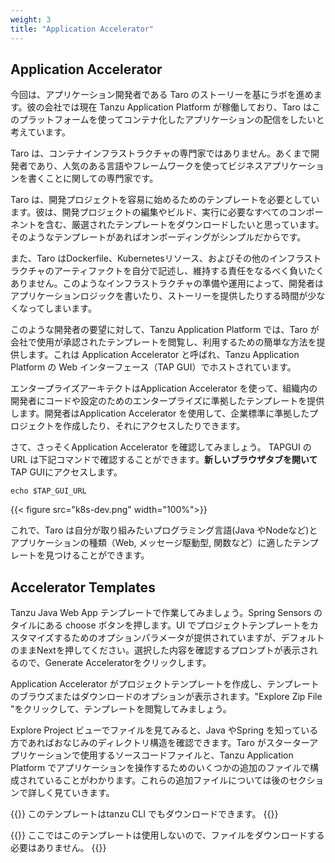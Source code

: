 ```yaml
---
weight: 3
title: "Application Accelerator"
---
```


## Application Accelerator

今回は、アプリケーション開発者である Taro のストーリーを基にラボを進めます。彼の会社では現在 Tanzu Application Platform が稼働しており、Taro はこのプラットフォームを使ってコンテナ化したアプリケーションの配信をしたいと考えています。

Taro は、コンテナインフラストラクチャの専門家ではありません。あくまで開発者であり、人気のある言語やフレームワークを使ってビジネスアプリケーションを書くことに関しての専門家です。

Taro は、開発プロジェクトを容易に始めるためのテンプレートを必要としています。彼は、開発プロジェクトの編集やビルド、実行に必要なすべてのコンポーネントを含む、厳選されたテンプレートをダウンロードしたいと思っています。そのようなテンプレートがあればオンボーディングがシンプルだからです。

また、Taro はDockerfile、Kubernetesリソース、およびその他のインフラストラクチャのアーティファクトを自分で記述し、維持する責任をなるべく負いたくありません。このようなインフラストラクチャの準備や運用によって、開発者はアプリケーションロジックを書いたり、ストーリーを提供したりする時間が少なくなってしまいます。

このような開発者の要望に対して、Tanzu Application Platform では、Taro が会社で使用が承認されたテンプレートを閲覧し、利用するための簡単な方法を提供します。これは Application Accelerator と呼ばれ、Tanzu Application Platform の Web インターフェース（TAP GUI）でホストされています。

エンタープライズアーキテクトはApplication Accelerator を使って、組織内の開発者にコードや設定のためのエンタープライズに準拠したテンプレートを提供します。開発者はApplication Accelerator を使用して、企業標準に準拠したプロジェクトを作成したり、それにアクセスしたりできます。

さて、さっそくApplication Accelerator を確認してみましょう。
TAPGUI のURL は下記コマンドで確認することができます。**新しいブラウザタブを開いて**TAP GUIにアクセスします。 

```shell
echo $TAP_GUI_URL
```

{{< figure src="k8s-dev.png" width="100%">}}


これで、Taro は自分が取り組みたいプログラミング言語(Java やNodeなど)とアプリケーションの種類（Web, メッセージ駆動型, 関数など）に適したテンプレートを見つけることができます。

## Accelerator Templates
Tanzu Java Web App テンプレートで作業してみましょう。Spring Sensors のタイルにある choose ボタンを押します。UI でプロジェクトテンプレートをカスタマイズするためのオプションパラメータが提供されていますが、デフォルトのままNextを押してください。選択した内容を確認するプロンプトが表示されるので、Generate Acceleratorをクリックします。

Application Accelerator がプロジェクトテンプレートを作成し、テンプレートのブラウズまたはダウンロードのオプションが表示されます。"Explore Zip File "をクリックして、テンプレートを閲覧してみましょう。

Explore Project ビューでファイルを見てみると、Java やSpring を知っている方であればおなじみのディレクトリ構造を確認できます。Taro がスターターアプリケーションで使用するソースコードファイルと、Tanzu Application Platform でアプリケーションを操作するためのいくつかの追加のファイルで構成されていることがわかります。これらの追加ファイルについては後のセクションで詳しく見ていきます。

{{<hint info>}}
このテンプレートはtanzu CLI でもダウンロードできます。
{{</hint>}}

{{<hint info>}}
ここではこのテンプレートは使用しないので、ファイルをダウンロードする必要はありません。
{{</hint>}}


